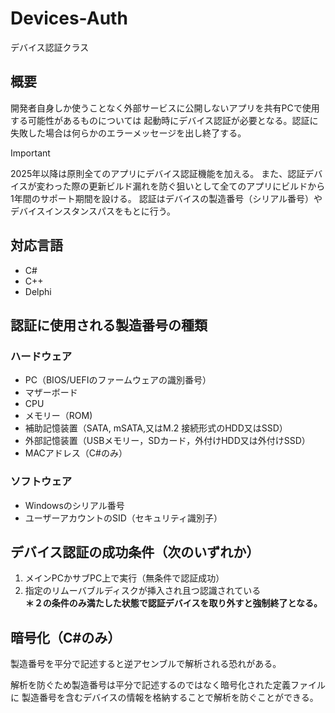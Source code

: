 # Devices-Auth
デバイス認証クラス

## 概要
開発者自身しか使うことなく外部サービスに公開しないアプリを共有PCで使用する可能性があるものについては
起動時にデバイス認証が必要となる。認証に失敗した場合は何らかのエラーメッセージを出し終了する。

> [!IMPORTANT]
> 2025年以降は原則全てのアプリにデバイス認証機能を加える。
> また、認証デバイスが変わった際の更新ビルド漏れを防ぐ狙いとして全てのアプリにビルドから1年間のサポート期間を設ける。
> 認証はデバイスの製造番号（シリアル番号）やデバイスインスタンスパスをもとに行う。

## 対応言語
* C#
* C++
* Delphi

## 認証に使用される製造番号の種類
### ハードウェア
* PC（BIOS/UEFIのファームウェアの識別番号）
* マザーボード
* CPU
* メモリー（ROM)
* 補助記憶装置（SATA, mSATA,又はM.2 接続形式のHDD又はSSD）
* 外部記憶装置（USBメモリー，SDカード，外付けHDD又は外付けSSD）
* MACアドレス（C#のみ）

### ソフトウェア
* Windowsのシリアル番号
* ユーザーアカウントのSID（セキュリティ識別子）

## デバイス認証の成功条件（次のいずれか）
1. メインPCかサブPC上で実行（無条件で認証成功）
2. 指定のリムーバブルディスクが挿入され且つ認識されている  
**＊２の条件のみ満たした状態で認証デバイスを取り外すと強制終了となる。**


## 暗号化（C#のみ）
製造番号を平分で記述すると逆アセンブルで解析される恐れがある。

解析を防ぐため製造番号は平分で記述するのではなく暗号化された定義ファイルに
製造番号を含むデバイスの情報を格納することで解析を防ぐことができる。
